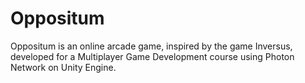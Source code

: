 # Oppositum

Oppositum is an online arcade game, inspired by the game Inversus, developed for a Multiplayer Game Development course using Photon Network on Unity Engine.
